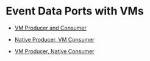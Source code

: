 # Event Data Ports with VMs

- [VM Producer and Consumer](both_vm)

- [Native Producer, VM Consumer](receiver_vm)

- [VM Producer, Native Consumer](sender_vm)
